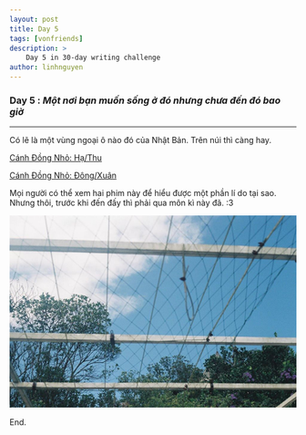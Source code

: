 ```yaml
---
layout: post
title: Day 5
tags: [vonfriends]
description: >
    Day 5 in 30-day writing challenge 
author: linhnguyen
---
```

### Day 5 : _Một nơi bạn muốn sống ở đó nhưng chưa đến đó bao giờ_ 
---
Có lẽ là một vùng ngoại ô nào đó của Nhật Bản. Trên núi thì càng hay.

[Cánh Đồng Nhỏ: Hạ/Thu](http://www.phimmoi.net/phim/canh-dong-nho-ha-thu-3631/)

[Cánh Đồng Nhỏ: Đông/Xuân](http://www.phimmoi.net/phim/canh-dong-nho-dong-xuan-3633/)

Mọi người có thể xem hai phim này để hiểu được một phần lí do tại sao. 
Nhưng thôi, trước khi đến đấy thì phải qua môn kì này đã. :3

<img src="/assets/img/day5.jpg" width="680">

End.
